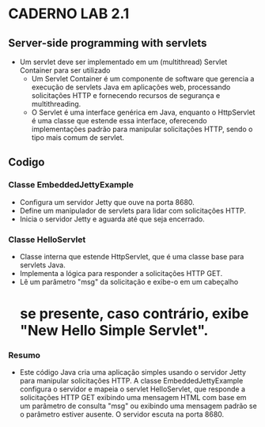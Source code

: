 # CADERNO LAB 2.1

## Server-side programming with servlets
 - Um servlet deve ser implementado em um (multithread) Servlet Container para ser utilizado
    - Um Servlet Container é um componente de software que gerencia a execução de servlets Java em aplicações web, processando solicitações HTTP e fornecendo recursos de segurança e multithreading.
    - O Servlet é uma interface genérica em Java, enquanto o HttpServlet é uma classe que estende essa interface, oferecendo implementações padrão para manipular solicitações HTTP, sendo o tipo mais comum de servlet.

## Codigo

### Classe EmbeddedJettyExample
 - Configura um servidor Jetty que ouve na porta 8680.
 - Define um manipulador de servlets para lidar com solicitações HTTP.
 - Inicia o servidor Jetty e aguarda até que seja encerrado.

### Classe HelloServlet
 - Classe interna que estende HttpServlet, que é uma classe base para servlets Java.
 - Implementa a lógica para responder a solicitações HTTP GET.
 - Lê um parâmetro "msg" da solicitação e exibe-o em um cabeçalho <h1> se presente, caso contrário, exibe "New Hello Simple Servlet".

### Resumo
 - Este código Java cria uma aplicação simples usando o servidor Jetty para manipular solicitações HTTP. A classe EmbeddedJettyExample configura o servidor e mapeia o servlet HelloServlet, que responde a solicitações HTTP GET exibindo uma mensagem HTML com base em um parâmetro de consulta "msg" ou exibindo uma mensagem padrão se o parâmetro estiver ausente. O servidor escuta na porta 8680.